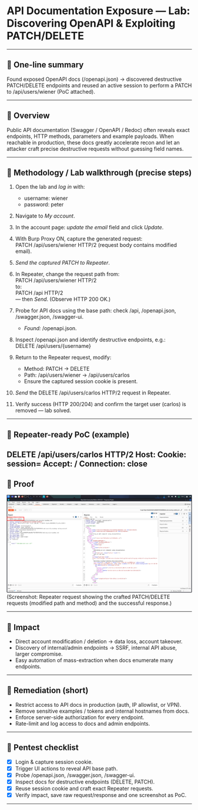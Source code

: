 # API Documentation Exposure — Lab: Discovering OpenAPI & Exploiting PATCH/DELETE

---

## 🔹 One-line summary
Found exposed OpenAPI docs (/openapi.json) → discovered destructive PATCH/DELETE endpoints and reused an active session to perform a PATCH to /api/users/wiener (PoC attached).

---

## 🔹 Overview
Public API documentation (Swagger / OpenAPI / Redoc) often reveals exact endpoints, HTTP methods, parameters and example payloads. When reachable in production, these docs greatly accelerate recon and let an attacker craft precise destructive requests without guessing field names.

---

## 🔹 Methodology / Lab walkthrough (precise steps)
1. Open the lab and *log in* with:
   - username: wiener
   - password: peter

2. Navigate to *My account*.

3. In the account page: *update the email* field and click *Update*.

4. With Burp Proxy ON, capture the generated request:  
   PATCH /api/users/wiener HTTP/2 (request body contains modified email).

5. *Send the captured PATCH to Repeater*.

6. In Repeater, change the request path from:  
   PATCH /api/users/wiener HTTP/2  
   to:  
   PATCH /api HTTP/2  
   — then *Send*. (Observe HTTP 200 OK.)

7. Probe for API docs using the base path: check /api, /openapi.json, /swagger.json, /swagger-ui.  
   - *Found:* /openapi.json.

8. Inspect /openapi.json and identify destructive endpoints, e.g.:  
   DELETE /api/users/{username}

9. Return to the Repeater request, modify:
   - Method: PATCH → DELETE
   - Path: /api/users/wiener → /api/users/carlos
   - Ensure the captured session cookie is present.

10. *Send* the DELETE /api/users/carlos HTTP/2 request in Repeater.

11. Verify success (HTTP 200/204) and confirm the target user (carlos) is removed — lab solved.

---

## 🔹 Repeater-ready PoC (example)
DELETE /api/users/carlos HTTP/2 Host: <lab-host> Cookie: session=<SESSION> Accept: / Connection: close
---

## 🔹 Proof
![API docs exploit — modified PATCH to /api/users/wiener (PoC)](../images/api-docs-patch-modified.png)  
(Screenshot: Repeater request showing the crafted PATCH/DELETE requests (modified path and method) and the successful response.)

---

## 🔹 Impact
- Direct account modification / deletion → data loss, account takeover.  
- Discovery of internal/admin endpoints → SSRF, internal API abuse, larger compromise.  
- Easy automation of mass-extraction when docs enumerate many endpoints.

---

## 🔹 Remediation (short)
- Restrict access to API docs in production (auth, IP allowlist, or VPN).  
- Remove sensitive examples / tokens and internal hostnames from docs.  
- Enforce server-side authorization for every endpoint.  
- Rate-limit and log access to docs and admin endpoints.

---

## 🔹 Pentest checklist
- [x] Login & capture session cookie.  
- [x] Trigger UI actions to reveal API base path.  
- [x] Probe /openapi.json, /swagger.json, /swagger-ui.  
- [x] Inspect docs for destructive endpoints (DELETE, PATCH).  
- [x] Reuse session cookie and craft exact Repeater requests.  
- [x] Verify impact, save raw request/response and one screenshot as PoC.

---
